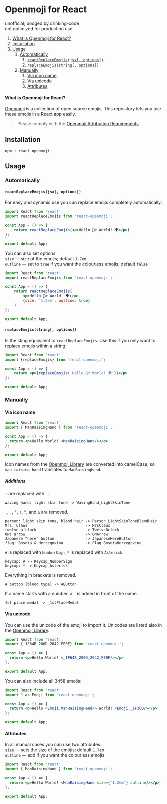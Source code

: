 # Openmoji for React
unofficial; bodged by drinking-code  
not optimized for production use  

1. [What is Openmoji for React?](#what-is-openmoji-for-react)
2. [Installation](#installation)
3. [Usage](#usage)
    1. [Automatically](#automatically)
        1. [`reactReplaceEmojis(jsx[, options])`](#reactreplaceemojisjsx-options)
        2. [`replaceEmojis(string[, options])`](#replaceemojisstring-options)
    2. [Manually](#manually)
        1. [Via icon name](#via-icon-name)
        2. [Via unicode](#via-unicode)
        3. [Attributes](#attributes)

#### What is Openmoji for React?
[Openmoji](https://github.com/hfg-gmuend/openmoji) is a collection of open source emojis. This repository lets you use these emojis in a React app easily.

> Please comply with the [Openmoji Attribution Requirements](https://github.com/hfg-gmuend/openmoji#attribution-requirements)

## Installation
```shell script
npm i react-openmoji
```

## Usage
### Automatically
#### `reactReplaceEmojis(jsx[, options])`
For easy and dynamic use you can replace emojis completely automatically:
```jsx
import React from 'react';
import reactReplaceEmojis from 'react-openmoji';

const App = () => {
    return reactReplaceEmojis(<p>Hello 🙋‍♂️ World! 🌍</p>)
};

export default App;
```

You can also set options:  
`size` — size of the emojis; default `1.7em`  
`outline` — set to `true` if you want the colourless emojis; default `false`

```jsx
import React from 'react';
import reactReplaceEmojis from 'react-openmoji';

const App = () => {
    return reactReplaceEmojis(
        <p>Hello 🙋‍♂️ World! 🌍</p>,
        {size: '1.2em', outline: true}
    )
};

export default App;
```

#### `replaceEmojis(string[, options])`
Is the sting equivalent to `reactReplaceEmojis`. Use this if you only want to replace emojis within a string.
```jsx
import React from 'react';
import {replaceEmojis} from 'react-openmoji';

const App = () => {
    return <p>{replaceEmojis('Hello 🙋‍♂️ World! 🌍')}</p>
};

export default App;
```

### Manually
#### Via icon name
```jsx
import React from 'react';
import { ManRaisingHand } from 'react-openmoji';

const App = () => {
  return <p>Hello World! <ManRaisingHand/></p>
};

export default App;
```
Icon names from the [Openmoji Library](https://openmoji.org/library/) are converted into camelCase, so `man raising hand` translates to `ManRaisingHand`.
##### Additions
`:` are replaced with `_`.
```
waving hand: light skin tone -> WavingHand_LightSkinTone
```
`,`, `.`, `’`, `!`, `”`, and `&` are removed.
```
person: light skin tone, blond hair -> Person_LightSkinToneBlondHair
Mrs. Claus                          -> MrsClaus
twelve o’clock                      -> TwelveOclock
ON! arrow                           -> ONArrow
Japanese “here” button              -> JapaneseHereButton
flag: Bosnia & Herzegovina          -> Flag_BosniaHerzegovina
```
`#` is replaced with `NumberSign`, `*` is replaced with `Asterisk`.
```
keycap: # -> Keycap_NumberSign
keycap: * -> Keycap_Asterisk
```
Everything in brackets is removed.
```
A button (blood type) -> AButton
```
If a name starts with a number, a `_` is added in front of the name.
```
1st place medal -> _1stPlaceMedal
```

#### Via unicode
You can use the unicode of the emoji to import it. Unicodes are listed also in the [Openmoji Library](https://openmoji.org/library/).
```jsx
import React from 'react';
import {_1F64B_200D_2642_FE0F} from 'react-openmoji';

const App = () => {
  return <p>Hello World! <_1F64B_200D_2642_FE0F/></p>
};

export default App;
```

You can also include all 3458 emojis:
```jsx
import React from 'react';
import * as Emoji from 'react-openmoji';

const App = () => {
  return <p>Hello <Emoji.ManRaisingHand/> World! <Emoji._1F30D/></p>
};

export default App;
```

#### Attributes
In all manual cases you can use two attributes:  
`size` — sets the size of the emojis; default `1.7em`  
`outline` — add if you want the colourless emojis

```jsx
import React from 'react';
import { ManRaisingHand } from 'react-openmoji';

const App = () => {
  return <p>Hello World! <ManRaisingHand size={'1.2em'} outline/></p>
};

export default App;
```

